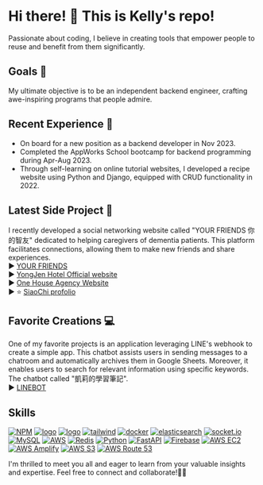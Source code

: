 # Hi there! 👋  This is Kelly's repo!

Passionate about coding, I believe in creating tools that empower people to reuse and benefit from them significantly.

## Goals 🎯

My ultimate objective is to be an independent backend engineer, crafting awe-inspiring programs that people admire.

## Recent Experience 🚀
- On board for a new position as a backend developer in Nov 2023.
- Completed the AppWorks School bootcamp for backend programming during Apr-Aug 2023.
- Through self-learning on online tutorial websites, I developed a recipe website using Python and Django, equipped with CRUD functionality in 2022.

## Latest Side Project 🌱

I recently developed a social networking website called "YOUR FRIENDS 你的智友" dedicated to helping caregivers of dementia patients. This platform facilitates connections, allowing them to make new friends and share experiences.
<br>
► [YOUR FRIENDS](https://github.com/SiaoChi/friends-app) <br>
► [YongJen Hotel Official website](https://www.yong-jen.com/) <br>
► [One House Agency Website](http://www.onehouse.com.tw/)<br>
► ⭐️ [SiaoChi profolio](https://siaochi.github.io/portfolio/)<br>

## Favorite Creations 💻

One of my favorite projects is an application leveraging LINE's webhook to create a simple app. This chatbot assists users in sending messages to a chatroom and automatically archives them in Google Sheets. Moreover, it enables users to search for relevant information using specific keywords. The chatbot called "凱莉的學習筆記".
<br>
► [LINEBOT](https://github.com/SiaoChi/linebot_manageUrl)

## Skills
[![NPM](https://img.shields.io/badge/NPM-ba443f?style=for-the-badge&logo=npm&logoColor=white)](https://www.npmjs.com/)
[![logo](https://img.shields.io/badge/Node.js-43853D?style=for-the-badge&logo=node.js&logoColor=white)](https://nodejs.org/en/)
[![logo](https://img.shields.io/badge/HTML5-E34F26?style=for-the-badge&logo=html5&logoColor=white)](https://www.w3schools.com/html/)
[![tailwind](https://img.shields.io/badge/tailwind-CSS-%2361DAFB?style=for-the-badge&logo=tailwind-css&logoColor=white)](https://tailwindcss.com/)
[![docker](https://img.shields.io/badge/docker-2496ED?style=for-the-badge&logo=docker&logoColor=white)](https://www.docker.com/)
[![elasticsearch](https://img.shields.io/badge/elasticsearch-005571?style=for-the-badge&logo=elasticsearch&logoColor=white)](https://www.elastic.co/)
[![socket.io](https://img.shields.io/badge/socket.io-010101?style=for-the-badge&logo=socket.io&logoColor=white)](https://socket.io/)
[![MySQL](https://img.shields.io/badge/MySQL-4479A1?style=for-the-badge&logo=mysql&logoColor=white)](https://www.mysql.com/)
[![AWS](https://img.shields.io/badge/AWS-232F3E?style=for-the-badge&logo=amazon-aws&logoColor=white)](https://aws.amazon.com/)
[![Redis](https://img.shields.io/badge/Redis-D82C20?style=for-the-badge&logo=redis&logoColor=white)](https://redis.io/)
[![Python](https://img.shields.io/badge/Python-3776AB?style=for-the-badge&logo=python&logoColor=white)](https://www.python.org/)
[![FastAPI](https://img.shields.io/badge/FastAPI-009688?style=for-the-badge&logo=fastapi&logoColor=white)](https://fastapi.tiangolo.com/)
[![Firebase](https://img.shields.io/badge/Firebase-FFCA28?style=for-the-badge&logo=firebase&logoColor=white)](https://firebase.google.com/)
[![AWS EC2](https://img.shields.io/badge/AWS%20EC2-FF9900?style=for-the-badge&logo=amazon-ec2&logoColor=white)](https://aws.amazon.com/ec2/)
[![AWS Amplify](https://img.shields.io/badge/AWS%20Amplify-FF9900?style=for-the-badge&logo=aws-amplify&logoColor=white)](https://aws.amazon.com/amplify/)
[![AWS S3](https://img.shields.io/badge/AWS%20S3-569A31?style=for-the-badge&logo=amazon-s3&logoColor=white)](https://aws.amazon.com/s3/)
[![AWS Route 53](https://img.shields.io/badge/AWS%20Route%2053-232F3E?style=for-the-badge&logo=amazon-route-53&logoColor=white)](https://aws.amazon.com/route53/)


I'm thrilled to meet you all and eager to learn from your valuable insights and expertise. Feel free to connect and collaborate!🙋‍♀️
